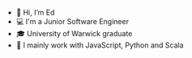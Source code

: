 
-  👋 Hi, I’m Ed
-  💻 I'm a Junior Software Engineer
-  🎓 University of Warwick graduate
-  🌱 I mainly work with JavaScript, Python and Scala 

